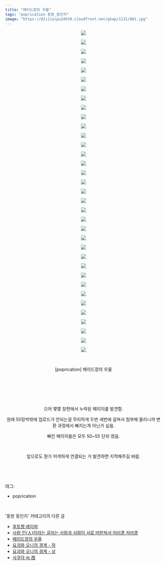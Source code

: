 ```yaml
---
title: "메이드장의 우울"
tags: "poprication 동방_동인지"
image: "https://d2ii1zcpu2dht0.cloudfront.net/ghap/1131/001.jpg"
---
```

<div class="article">
<p style="text-align: center; clear: none; float: none;"><img src="{{ site.imgserver9 }}/ghap/1131/001.jpg"/></p>
<p style="text-align: center; clear: none; float: none;"><img src="{{ site.imgserver9 }}/ghap/1131/002.jpg"/></p>
<p style="text-align: center; clear: none; float: none;"><img src="{{ site.imgserver9 }}/ghap/1131/003.jpg"/></p>
<p style="text-align: center; clear: none; float: none;"><img src="{{ site.imgserver9 }}/ghap/1131/004.jpg"/></p>
<p style="text-align: center; clear: none; float: none;"><img src="{{ site.imgserver9 }}/ghap/1131/005.jpg"/></p>
<p style="text-align: center; clear: none; float: none;"><img src="{{ site.imgserver9 }}/ghap/1131/006.jpg"/></p>
<p style="text-align: center; clear: none; float: none;"><img src="{{ site.imgserver9 }}/ghap/1131/007.jpg"/></p>
<p style="text-align: center; clear: none; float: none;"><img src="{{ site.imgserver9 }}/ghap/1131/008.jpg"/></p>
<p style="text-align: center; clear: none; float: none;"><img src="{{ site.imgserver9 }}/ghap/1131/009.jpg"/></p>
<p style="text-align: center; clear: none; float: none;"><img src="{{ site.imgserver9 }}/ghap/1131/010.jpg"/></p>
<p style="text-align: center; clear: none; float: none;"><img src="{{ site.imgserver9 }}/ghap/1131/011.jpg"/></p>
<p style="text-align: center; clear: none; float: none;"><img src="{{ site.imgserver9 }}/ghap/1131/012.jpg"/></p>
<p style="text-align: center; clear: none; float: none;"><img src="{{ site.imgserver9 }}/ghap/1131/013.jpg"/></p>
<p style="text-align: center; clear: none; float: none;"><img src="{{ site.imgserver9 }}/ghap/1131/014.jpg"/></p>
<p style="text-align: center; clear: none; float: none;"><img src="{{ site.imgserver9 }}/ghap/1131/015.jpg"/></p>
<p style="text-align: center; clear: none; float: none;"><img src="{{ site.imgserver9 }}/ghap/1131/016.jpg"/></p>
<p style="text-align: center; clear: none; float: none;"><img src="{{ site.imgserver9 }}/ghap/1131/017.jpg"/></p>
<p style="text-align: center; clear: none; float: none;"><img src="{{ site.imgserver9 }}/ghap/1131/018.jpg"/></p>
<p style="text-align: center; clear: none; float: none;"><img src="{{ site.imgserver9 }}/ghap/1131/019.jpg"/></p>
<p style="text-align: center; clear: none; float: none;"><img src="{{ site.imgserver9 }}/ghap/1131/020.jpg"/></p>
<p style="text-align: center; clear: none; float: none;"><img src="{{ site.imgserver9 }}/ghap/1131/021.jpg"/></p>
<p style="text-align: center; clear: none; float: none;"><img src="{{ site.imgserver9 }}/ghap/1131/022.jpg"/></p>
<p style="text-align: center; clear: none; float: none;"><img src="{{ site.imgserver9 }}/ghap/1131/023.jpg"/></p>
<p style="text-align: center; clear: none; float: none;"><img src="{{ site.imgserver9 }}/ghap/1131/024.jpg"/></p>
<p style="text-align: center; clear: none; float: none;"><img src="{{ site.imgserver9 }}/ghap/1131/025.jpg"/></p>
<p style="text-align: center; clear: none; float: none;"><img src="{{ site.imgserver9 }}/ghap/1131/026.jpg"/></p>
<p style="text-align: center; clear: none; float: none;"><img src="{{ site.imgserver9 }}/ghap/1131/027.jpg"/></p>
<p style="text-align: center; clear: none; float: none;"><img src="{{ site.imgserver9 }}/ghap/1131/028.jpg"/></p>
<p style="text-align: center; clear: none; float: none;"><img src="{{ site.imgserver9 }}/ghap/1131/029.jpg"/></p>
<p style="text-align: center; clear: none; float: none;"><img src="{{ site.imgserver9 }}/ghap/1131/030.jpg"/></p>
<p style="text-align: center; clear: none; float: none;"><img src="{{ site.imgserver9 }}/ghap/1131/031.jpg"/></p>
<p style="text-align: center; clear: none; float: none;"><img src="{{ site.imgserver9 }}/ghap/1131/032.jpg"/></p>
<p style="text-align: center; clear: none; float: none;"><img src="{{ site.imgserver9 }}/ghap/1131/033.jpg"/></p>
<p style="text-align: center; clear: none; float: none;"><img src="{{ site.imgserver9 }}/ghap/1131/034.jpg"/></p>
<p style="text-align: center; clear: none; float: none;"><img src="{{ site.imgserver9 }}/ghap/1131/035.jpg"/></p>
<p style="text-align: center; clear: none; float: none;"><br/></p>
<p style="text-align: center; clear: none; float: none;">[poprication] 메이드장의 우울</p>
<p style="text-align: center; clear: none; float: none;"><br/></p>
<p style="text-align: center; clear: none; float: none;"><br/></p>
<p style="text-align: center; clear: none; float: none;"><br/></p>
<p style="text-align: center; clear: none; float: none;">으어 몇몇 장편에서 누락된 페이지를 발견함.</p>
<p style="text-align: center; clear: none; float: none;">원래 50장씩밖에 업로드가 안되는걸 무리하게 두번 세번에 걸쳐서 첨부해 올리니까 변환 과정에서 빠지는게 아닌가 싶음.</p>
<p style="text-align: center; clear: none; float: none;">빠진 페이지들은 모두 50~55 단위 였음.</p>
<p style="text-align: center; clear: none; float: none;"><br/></p>
<p style="text-align: center; clear: none; float: none;">앞으로도 뭔가 어색하게 연결되는 거 발견하면 지적해주길 바람.</p>
<p><br/></p>
</div><br/>
<div class="tagTrail">
<p>태그: </p>
<ul>
<li>poprication</li>
</ul>
</div><br/>
<div class="another">
<p>'동방 동인지' 카테고리의 다른 글</p>
<ul>
<li><a href="/ghap_1134">후토쨩 레이퍼</a></li>
<li><a href="/ghap_1133">사람 인(人)이라는 글자는 사람과 사람이 서로 떠받쳐서 이러쿵 저러쿵</a></li>
<li><a href="/ghap_1131">메이드장의 우울</a></li>
<li><a href="/ghap_1130">요괴와 오니의 경계 - 하</a></li>
<li><a href="/ghap_1129">요괴와 오니의 경계 - 상</a></li>
<li><a href="/ghap_1128">사쿠야 씨 改</a></li>
</ul>
</div><br/>
<div class="cb_module cb_fluid">
<div class="cb_wrt cb_profile">
</div><!-- commentList close -->
</div><br/>
